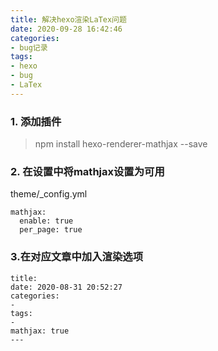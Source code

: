 ```yaml
---
title: 解决hexo渲染LaTex问题
date: 2020-09-28 16:42:46
categories:
- bug记录
tags:
- hexo
- bug
- LaTex
---
```


### 1. 添加插件
>npm install hexo-renderer-mathjax --save

### 2. 在设置中将mathjax设置为可用
theme/_config.yml

```
mathjax:
  enable: true
  per_page: true
```
### 3.在对应文章中加入渲染选项
```
title: 
date: 2020-08-31 20:52:27
categories:
- 
tags:
- 
mathjax: true
---
```